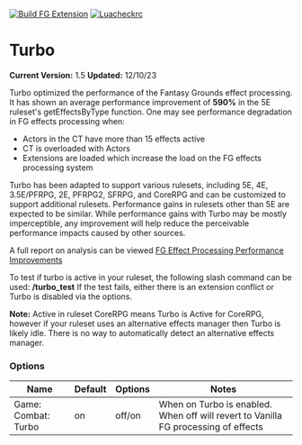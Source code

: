 [![Build FG Extension](https://github.com/rhagelstrom/Turbo/actions/workflows/create-release.yml/badge.svg)](https://github.com/rhagelstrom/Turbo/actions/workflows/create-release.yml) [![Luacheckrc](https://github.com/rhagelstrom/Turbo/actions/workflows/luacheck.yml/badge.svg)](https://github.com/rhagelstrom/Turbo/actions/workflows/luacheck.yml)
# Turbo

**Current Version:** 1.5
**Updated:** 12/10/23

Turbo optimized the performance of the Fantasy Grounds effect processing. It has shown an average performance improvement of **590%** in the 5E ruleset's getEffectsByType function. One may see performance degradation in FG effects processing when:
* Actors in the CT have more than 15 effects active
* CT is overloaded with Actors
* Extensions are loaded which increase the load on the FG effects processing system

Turbo has been adapted to support various rulesets, including 5E, 4E, 3.5E/PFRPG, 2E, PFRPG2, SFRPG, and CoreRPG and can be customized to support additional rulesets. Performance gains in rulesets other than 5E are expected to be similar. While performance gains with Turbo may be mostly imperceptible, any improvement will help reduce the perceivable performance impacts caused by other sources.

A full report on analysis can be viewed [FG Effect Processing Performance Improvements](https://github.com/rhagelstrom/Turbo/raw/main/FG%20Effect%20Processing%20Performance%20Improvements.pdf)

To test if turbo is active in your ruleset, the following slash command can be used:
**/turbo_test**
If the test fails, either there is an extension conflict or Turbo is disabled via the options.

**Note:** Active in ruleset CoreRPG means Turbo is Active for CoreRPG, however if your ruleset uses an alternative effects manager then Turbo is likely idle. There is no way to automatically detect an alternative effects manager.

### Options
| Name| Default | Options | Notes |
|---|---|---|---|
|Game: Combat: Turbo|on|off/on|When on Turbo is enabled. When off will revert to Vanilla FG processing of effects|
